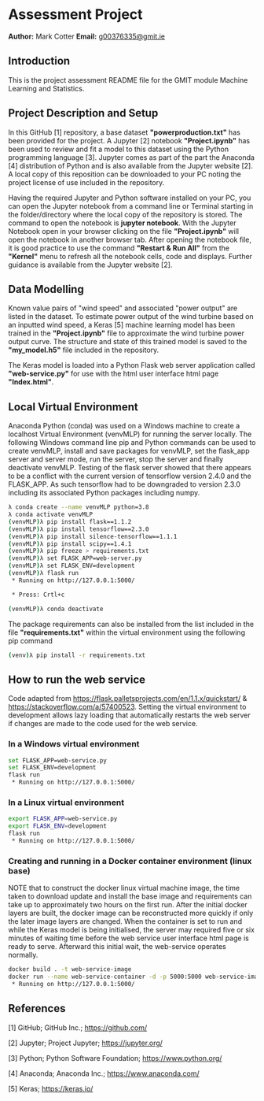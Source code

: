 # Assessment Project

**Author:** Mark Cotter
**Email:**  g00376335@gmit.ie

## Introduction

This is the project assessment README file for the GMIT module Machine Learning and Statistics.

## Project Description and Setup

In this GitHub [1] repository, a base dataset **"powerproduction.txt"** has been provided for the project. A Jupyter [2] notebook **"Project.ipynb"** has been used to review and fit a model to this dataset using the Python programming language [3]. Jupyter comes as part of the part the Anaconda [4] distribution of Python and is also available from the Jupyter website [2]. A local copy of this reposition can be downloaded to your PC noting the project license of use included in the repository.

Having the required Jupyter and Python software installed on your PC, you can open the Jupyter notebook from a command line or Terminal starting in the folder/directory where the local copy of the repository is stored. The command to open the notebook is **jupyter notebook**. With the Jupyter Notebook open in your browser clicking on the file **"Project.ipynb"** will open the notebook in another browser tab. After opening the notebook file, it is good practice to use the command **"Restart & Run All"** from the **"Kernel"** menu to refresh all the notebook cells, code and displays. Further guidance is available from the Jupyter website [2].

## Data Modelling

Known value pairs of "wind speed" and associated "power output" are listed in the dataset. To estimate power output of the wind turbine based on an inputted wind speed, a Keras [5] machine learning model has been trained in the **"Project.ipynb"** file to approximate the wind turbine power output curve. The structure and state of this trained model is saved to the **"my_model.h5"** file included in the repository.

The Keras model is loaded into a Python Flask web server application called **"web-service.py"** for use with the html user interface html page **"Index.html"**.

## Local Virtual Environment
Anaconda Python (conda) was used on a Windows machine to create a localhost Virtual Environment (venvMLP) for running the server locally. The following Windows command line pip and Python commands can be used to create venvMLP, install and save packages for venvMLP, set the flask_app server and server mode, run the server, stop the server and finally deactivate venvMLP. Testing of the flask server showed that there appears to be a conflict with the current version of tensorflow version 2.4.0 and the FLASK_APP. As such tensorflow had to be downgraded to version 2.3.0 including its associated Python packages including numpy.

```bash
λ conda create --name venvMLP python=3.8
λ conda activate venvMLP
(venvMLP)λ pip install flask==1.1.2
(venvMLP)λ pip install tensorflow==2.3.0
(venvMLP)λ pip install silence-tensorflow==1.1.1
(venvMLP)λ pip install scipy==1.4.1
(venvMLP)λ pip freeze > requirements.txt
(venvMLP)λ set FLASK_APP=web-server.py
(venvMLP)λ set FLASK_ENV=development
(venvMLP)λ flask run
 * Running on http://127.0.0.1:5000/

 * Press: Crtl+c

(venvMLP)λ conda deactivate
```

The package requirements can also be installed from the list included in the file **"requirements.txt"** within the virtual environment using the following pip command

```bash
(venv)λ pip install -r requirements.txt
```

## How to run the web service
Code adapted from https://flask.palletsprojects.com/en/1.1.x/quickstart/ & https://stackoverflow.com/a/57400523. Setting the virtual environment to development allows lazy loading that automatically restarts the web server if changes are made to the code used for the web service.

### In a Windows virtual environment

```bash
set FLASK_APP=web-service.py
set FLASK_ENV=development
flask run
 * Running on http://127.0.0.1:5000/
```

### In a Linux virtual environment

```bash
export FLASK_APP=web-service.py
export FLASK_ENV=development
flask run
 * Running on http://127.0.0.1:5000/
```

### Creating and running in a Docker container environment (linux base)
NOTE that to construct the docker linux virtual machine image, the time taken to download update and install the base image and requirements can take up to approximately two hours on the first run. After the initial docker layers are built, the docker image can be reconstructed more quickly if only the later image layers are changed.
When the container is set to run and while the Keras model is being initialised, the server may required five or six minutes of waiting time before the web service user interface html page is ready to serve. Afterward this initial wait, the web-service operates normally.

```bash
docker build . -t web-service-image
docker run --name web-service-container -d -p 5000:5000 web-service-image
 * Running on http://127.0.0.1:5000/
```

## References

[1] GitHub; GitHub Inc.; https://github.com/

[2] Jupyter; Project Jupyter; https://jupyter.org/

[3] Python; Python Software Foundation; https://www.python.org/

[4] Anaconda; Anaconda Inc.; https://www.anaconda.com/

[5] Keras; https://keras.io/